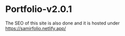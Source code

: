 # Portfolio-v2.0.1

The SEO of this site is also done and it is hosted under https://samirfolio.netlify.app/
